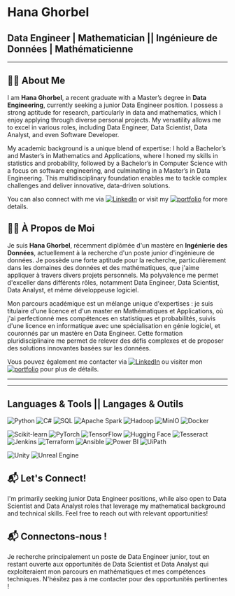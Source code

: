 # Hana Ghorbel

## Data Engineer | Mathematician || Ingénieure de Données | Mathématicienne
---


## 👩‍🏫  About Me

I am **Hana Ghorbel**, a recent graduate with a Master’s degree in **Data Engineering**, currently seeking a junior Data Engineer position. I possess a strong aptitude for research, particularly in data and mathematics, which I enjoy applying through diverse personal projects. My versatility allows me to excel in various roles, including Data Engineer, Data Scientist, Data Analyst, and even Software Developer.

My academic background is a unique blend of expertise: I hold a Bachelor’s and Master’s in Mathematics and Applications, where I honed my skills in statistics and probability, followed by a Bachelor’s in Computer Science with a focus on software engineering, and culminating in a Master’s in Data Engineering. This multidisciplinary foundation enables me to tackle complex challenges and deliver innovative, data-driven solutions.

You can also connect with me via [![LinkedIn](https://img.shields.io/badge/LinkedIn-0A66C2?style=flat&logo=linkedin&logoColor=white)](https://www.linkedin.com/in/hana-ghorbel-9200391a4/) or visit my [![portfolio](https://img.shields.io/badge/Portfolio-8A2BE2)](https://haghob.github.io/) for more details.

## 👩‍🏫 À Propos de Moi

Je suis **Hana Ghorbel**, récemment diplômée d'un mastère en **Ingénierie des Données**, actuellement à la recherche d'un poste junior d'ingénieure de données. Je possède une forte aptitude pour la recherche, particulièrement dans les domaines des données et des mathématiques, que j'aime appliquer à travers divers projets personnels. Ma polyvalence me permet d'exceller dans différents rôles, notamment Data Engineer, Data Scientist, Data Analyst, et même développeuse logiciel.

Mon parcours académique est un mélange unique d'expertises : je suis titulaire d'une licence et d'un master en Mathématiques et Applications, où j'ai perfectionné mes compétences en statistiques et probabilités, suivis d'une licence en informatique avec une spécialisation en génie logiciel, et couronnés par un mastère en Data Engineer. Cette formation pluridisciplinaire me permet de relever des défis complexes et de proposer des solutions innovantes basées sur les données.

Vous pouvez également me contacter via [![LinkedIn](https://img.shields.io/badge/LinkedIn-0A66C2?style=flat&logo=linkedin&logoColor=white)](https://www.linkedin.com/in/hana-ghorbel-9200391a4/) ou visiter mon [![portfolio](https://img.shields.io/badge/Portfolio-8A2BE2)](https://haghob.github.io/) pour plus de détails.


---


---

## Languages & Tools || Langages & Outils

![Python](https://img.shields.io/badge/Python-3776AB?style=flat&logo=python&logoColor=white) 
![C#](https://img.shields.io/badge/C%23-239120?style=flat&logo=c-sharp&logoColor=white)
![SQL](https://img.shields.io/badge/SQL-003B57?style=flat&logo=sql&logoColor=white)
![Apache Spark](https://img.shields.io/badge/Apache%20Spark-E25A1C?style=flat&logo=apachespark&logoColor=white)
![Hadoop](https://img.shields.io/badge/Hadoop-66CCFF?style=flat&logo=apachehadoop&logoColor=black)
![MinIO](https://img.shields.io/badge/MinIO-F7F7F7?style=flat&logo=min.io&logoColor=black)
![Docker](https://img.shields.io/badge/Docker-2496ED?style=flat&logo=docker&logoColor=white)

![Scikit-learn](https://img.shields.io/badge/Scikit--learn-F7931E?style=flat&logo=scikit-learn&logoColor=white)
![PyTorch](https://img.shields.io/badge/PyTorch-EE4C2C?style=flat&logo=pytorch&logoColor=white)
![TensorFlow](https://img.shields.io/badge/TensorFlow-FF6F00?style=flat&logo=tensorflow&logoColor=white)
![Hugging Face](https://img.shields.io/badge/Hugging%20Face-FFD91A?style=flat&logo=huggingface&logoColor=black)
![Tesseract](https://img.shields.io/badge/Tesseract-40A8F4?style=flat&logo=tesseract&logoColor=white)
![Jenkins](https://img.shields.io/badge/Jenkins-D24939?style=flat&logo=jenkins&logoColor=white)
![Terraform](https://img.shields.io/badge/Terraform-623CE4?style=flat&logo=terraform&logoColor=white)
![Ansible](https://img.shields.io/badge/Ansible-EE0000?style=flat&logo=ansible&logoColor=white)
![Power BI](https://img.shields.io/badge/Power%20BI-F2C811?style=flat&logo=powerbi&logoColor=black)
![UiPath](https://img.shields.io/badge/UiPath-5BC0DE?style=flat&logo=uipath&logoColor=white)

![Unity](https://img.shields.io/badge/Unity-000000?style=flat&logo=unity&logoColor=white)
![Unreal Engine](https://img.shields.io/badge/Unreal%20Engine-0F9D58?style=flat&logo=unrealengine&logoColor=white)


## 📬 Let's Connect!
I'm primarily seeking junior Data Engineer positions, while also open to Data Scientist and Data Analyst roles that leverage my mathematical background and technical skills. Feel free to reach out with relevant opportunities!

## 📬 Connectons-nous !
Je recherche principalement un poste de Data Engineer junior, tout en restant ouverte aux opportunités de Data Scientist et Data Analyst qui exploiteraient mon parcours en mathématiques et mes compétences techniques. N'hésitez pas à me contacter pour des opportunités pertinentes !
